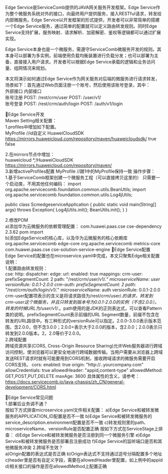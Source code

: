 Edge Service是ServiceComb提供的JAVA网关服务开发框架。Edge Service作为整个微服务系统对外的接口，向最终用户提供服务，接入RESTful请求，转发给内部微服务。Edge Service以开发框架的形式提供，开发者可以非常简单的搭建一个Edge Service服务，通过简单的配置就可以定义路由转发规则。同时Edge Service支持扩展，服务映射、请求解析、加密解密、鉴权等逻辑都可以通过扩展实现。 
  
Edge Service本身也是一个微服务，需遵守ServiceComb微服务开发的规则。其本身可以部署为多实例，前端使用负载均衡装置进行负载分发；也可以部署为主备，直接接入用户请求。开发者可以根据Edge Service承载的逻辑和业务访问量、组网情况来规划。  
  
本文将演示如何通过Edge Service作为网关服务对后端的微服务进行请求转发，场景如下：首先通过Web页面注册一个账号，然后使用该账号登录，其中：  
	   外部接口	                        内部接口  
账号注册	POST: /rest/crm/user	        POST: /user/v1/  
账号登录	POST: /rest/crm/auth/login	POST: /auth/v1/login  
 
  
Edge Service开发  
Maven Setting相关配置：  
1.profiles中增加如下配置。  
<profile>
    <id>MyProfile</id>   //id自定义
    <repositories>
        <repository>
            <id>HuaweiCloudSDK</id>
            <url>https://mirrors.huaweicloud.com/repository/maven/huaweicloudsdk/</url>
            <releases>
                <enabled>true</enabled>
            </releases>
            <snapshots>
                <enabled>false</enabled>
            </snapshots>
        </repository>
    </repositories>
</profile>
  
2.在mirrors节点中增加：  
<mirror>
    <id>huaweicloud</id>
    <mirrorOf>*,!HuaweiCloudSDK</mirrorOf>
    <url>https://mirrors.huaweicloud.com/repository/maven/</url>
</mirror>  
3.新增activeProfiles配置
<activeProfiles>
    <activeProfile>MyProfile</activeProfile>   //跟1中的MyProfile保持一致
</activeProfiles>
操作步骤：  
1.基于ServiceComb框架创建一个微服务工程（可以直接拷贝这里的）
只需要一个启动类，不用其他任何编码：
import org.apache.servicecomb.foundation.common.utils.BeanUtils;
import org.apache.servicecomb.foundation.common.utils.Log4jUtils;

public class ScmedgeserviceApplication {
	public static void main(String[] args) throws Exception{
	    Log4jUtils.init();
	    BeanUtils.init();
	}
}
  
2.修改POM  
a)添加华为云微服务的依赖管理配置：
  <dependencyManagement>
    <dependencies>
      <dependency>
        <groupId>com.huawei.paas.cse</groupId>
        <artifactId>cse-dependency</artifactId>
        <version>2.3.62</version>
        <type>pom</type>
        <scope>import</scope>
      </dependency>
</dependencies>
</dependencyManagement>  
b)添加EdgeService的核心库，以及华为云微服务的核心依赖库  
<dependencies>
    <dependency>
      <groupId>org.apache.servicecomb</groupId>
      <artifactId>edge-core</artifactId>
    </dependency>
    <dependency>
      <groupId>org.apache.servicecomb</groupId>
      <artifactId>metrics-core</artifactId>
    </dependency>
    <dependency>
      <groupId>com.huawei.paas.cse</groupId>
      <artifactId>cse-solution-service-engine</artifactId>
    </dependency>
  </dependencies>
Edge Service配置  
Edge Service的配置也在microservice.yaml中完成，本文只聚焦Edge相关配置说明：  
1.配置路由转发规则：  
cse:
  http:
    dispatcher:
      edge:
        url:
          enabled: true
          mappings:
            crm-user:
              prefixSegmentCount: 2
              path: "/rest/crm/user/v1/.*"
              microserviceName: user
              versionRule: 0.0.1-2.0.0
            crm-auth:
              prefixSegmentCount: 2
              path: "/rest/crm/auth/login/v1/.*"
              microserviceName: auth
              versionRule: 0.0.1-2.0.0
crm-user配置项表示的含义是将请求路径为/rest/crm/user/.*的请求，转发到crm-user这个微服务，并且只转发到版本号为0.0.1-2.0.0的实例（不含2.0.0）。转发的时候URL为/user/v1/.*。path使用的是JDK的正则表达式，可以查看Pattern类的说明。prefixSegmentCount表示前缀的URL Segment数量，前缀不包含在转发的URL路径中。有三种形式的versionRule可以指定。2.0.0-3.0.0表示版本范围，含2.0.0，但不含3.0.0；2.0.0+表示大于2.0.0的版本，含2.0.0；2.0.0表示只转发到2.0.0版本。2，2.0等价于2.0.0。  
2.跨域配置  
跨域资源共享(CORS, Cross-Origin Resource Sharing)允许Web服务器进行跨域访问控制，使浏览器可以更安全地进行跨域数据传输。当用户需要从浏览器上跨域发送REST请求时就有可能要用到CORS机制，接收跨域请求的微服务需要开启CORS支持。
cors:
    enabled: true
    origin: "http://*.*.yourcompany.com"
    allowCredentials: true
    allowedHeader: "appid,content-type"
    allowedMethod: GET,POST,PUT,DELETE
maxAge: 3600
		具体属性的含义，请参考：
https://docs.servicecomb.io/java-chassis/zh_CN/general-development/CORS.html
  
 
 
Edge Service常见问题  
1.部署后业务调不通？  
按如下方式排查microservice.yaml文件相关配置：
a)Edge Service和被转发微服务的APPLICATION_ID配置是否不一致
b)Edge Service和被转发微服务的service_description.environment配置是否不一致
c)转发规则里的path、microserviceName、versionRule是否配置正确
按如下方式在ServiceStage上排查：
d)Edge Service和被转发微服务是否注册到同一个微服务引擎
e)Edge Service和被转发微服务是否部署且注册成功
f)Edge Service的监听端口是否和其他微服务冲突
2.跨域不生效？  
a)Origin配置的表达式是否正确
b)Origin表达式不支持通过逗号分隔配置多个地址
c)header里是否有自定义字段，需要在allowedHeader里配置，如上例中的appid
d)相关接口的操作是否在allowedMethod上配置正确
